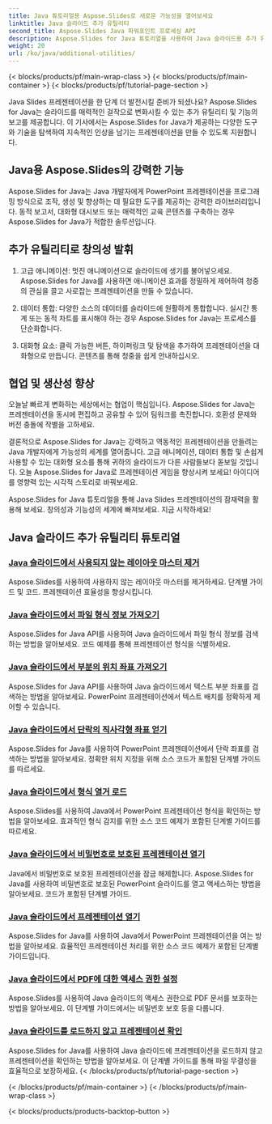 ```yaml
---
title: Java 튜토리얼용 Aspose.Slides로 새로운 가능성을 열어보세요
linktitle: Java 슬라이드 추가 유틸리티
second_title: Aspose.Slides Java 파워포인트 프로세싱 API
description: Aspose.Slides for Java 튜토리얼을 사용하여 Java 슬라이드용 추가 유틸리티를 알아보세요. 강력한 기능으로 프레젠테이션을 향상시키세요. 지금 탐험해보세요!
weight: 20
url: /ko/java/additional-utilities/
---
```


{< blocks/products/pf/main-wrap-class >}
{< blocks/products/pf/main-container >}
{< blocks/products/pf/tutorial-page-section >}

Java Slides 프레젠테이션을 한 단계 더 발전시킬 준비가 되셨나요? Aspose.Slides for Java는 슬라이드를 매력적인 걸작으로 변화시킬 수 있는 추가 유틸리티 및 기능의 보고를 제공합니다. 이 기사에서는 Aspose.Slides for Java가 제공하는 다양한 도구와 기술을 탐색하여 지속적인 인상을 남기는 프레젠테이션을 만들 수 있도록 지원합니다.

## Java용 Aspose.Slides의 강력한 기능

Aspose.Slides for Java는 Java 개발자에게 PowerPoint 프레젠테이션을 프로그래밍 방식으로 조작, 생성 및 향상하는 데 필요한 도구를 제공하는 강력한 라이브러리입니다. 동적 보고서, 대화형 대시보드 또는 매력적인 교육 콘텐츠를 구축하는 경우 Aspose.Slides for Java가 적합한 솔루션입니다.

## 추가 유틸리티로 창의성 발휘

1. 고급 애니메이션: 멋진 애니메이션으로 슬라이드에 생기를 불어넣으세요. Aspose.Slides for Java를 사용하면 애니메이션 효과를 정밀하게 제어하여 청중의 관심을 끌고 사로잡는 프레젠테이션을 만들 수 있습니다.

2. 데이터 통합: 다양한 소스의 데이터를 슬라이드에 원활하게 통합합니다. 실시간 통계 또는 동적 차트를 표시해야 하는 경우 Aspose.Slides for Java는 프로세스를 단순화합니다.

3. 대화형 요소: 클릭 가능한 버튼, 하이퍼링크 및 탐색을 추가하여 프레젠테이션을 대화형으로 만듭니다. 콘텐츠를 통해 청중을 쉽게 안내하십시오.

## 협업 및 생산성 향상

오늘날 빠르게 변화하는 세상에서는 협업이 핵심입니다. Aspose.Slides for Java는 프레젠테이션을 동시에 편집하고 공유할 수 있어 팀워크를 촉진합니다. 호환성 문제와 버전 충돌에 작별을 고하세요.

결론적으로 Aspose.Slides for Java는 강력하고 역동적인 프레젠테이션을 만들려는 Java 개발자에게 가능성의 세계를 열어줍니다. 고급 애니메이션, 데이터 통합 및 손쉽게 사용할 수 있는 대화형 요소를 통해 귀하의 슬라이드가 다른 사람들보다 돋보일 것입니다. 오늘 Aspose.Slides for Java로 프레젠테이션 게임을 향상시켜 보세요! 아이디어를 영향력 있는 시각적 스토리로 바꿔보세요.

Aspose.Slides for Java 튜토리얼을 통해 Java Slides 프레젠테이션의 잠재력을 활용해 보세요. 창의성과 기능성의 세계에 빠져보세요. 지금 시작하세요!

## Java 슬라이드 추가 유틸리티 튜토리얼
### [Java 슬라이드에서 사용되지 않는 레이아웃 마스터 제거](./remove-unused-layout-master-in-java-slides/)
Aspose.Slides를 사용하여 사용하지 않는 레이아웃 마스터를 제거하세요. 단계별 가이드 및 코드. 프레젠테이션 효율성을 향상시킵니다.
### [Java 슬라이드에서 파일 형식 정보 가져오기](./get-file-format-information-in-java-slides/)
Aspose.Slides for Java API를 사용하여 Java 슬라이드에서 파일 형식 정보를 검색하는 방법을 알아보세요. 코드 예제를 통해 프레젠테이션 형식을 식별하세요.
### [Java 슬라이드에서 부분의 위치 좌표 가져오기](./get-position-coordinates-of-portion-in-java-slides/)
Aspose.Slides for Java API를 사용하여 Java 슬라이드에서 텍스트 부분 좌표를 검색하는 방법을 알아보세요. PowerPoint 프레젠테이션에서 텍스트 배치를 정확하게 제어할 수 있습니다.
### [Java 슬라이드에서 단락의 직사각형 좌표 얻기](./get-rectangular-coordinates-of-paragraph-in-java-slides/)
Aspose.Slides for Java를 사용하여 PowerPoint 프레젠테이션에서 단락 좌표를 검색하는 방법을 알아보세요. 정확한 위치 지정을 위해 소스 코드가 포함된 단계별 가이드를 따르세요.
### [Java 슬라이드에서 형식 열거 로드](./load-format-enumeration-in-java-slides/)
Aspose.Slides를 사용하여 Java에서 PowerPoint 프레젠테이션 형식을 확인하는 방법을 알아보세요. 효과적인 형식 감지를 위한 소스 코드 예제가 포함된 단계별 가이드를 따르세요.
### [Java 슬라이드에서 비밀번호로 보호된 프레젠테이션 열기](./open-password-protected-presentation-in-java-slides/)
Java에서 비밀번호로 보호된 프레젠테이션을 잠금 해제합니다. Aspose.Slides for Java를 사용하여 비밀번호로 보호된 PowerPoint 슬라이드를 열고 액세스하는 방법을 알아보세요. 코드가 포함된 단계별 가이드.
### [Java 슬라이드에서 프레젠테이션 열기](./open-presentation-in-java-slides/)
Aspose.Slides for Java를 사용하여 Java에서 PowerPoint 프레젠테이션을 여는 방법을 알아보세요. 효율적인 프레젠테이션 처리를 위한 소스 코드 예제가 포함된 단계별 가이드입니다.
### [Java 슬라이드에서 PDF에 대한 액세스 권한 설정](./set-access-permissions-to-pdf-in-java-slides/)
Aspose.Slides를 사용하여 Java 슬라이드의 액세스 권한으로 PDF 문서를 보호하는 방법을 알아보세요. 이 단계별 가이드에서는 비밀번호 보호 등을 다룹니다.
### [Java 슬라이드를 로드하지 않고 프레젠테이션 확인](./verify-presentation-without-loading-in-java-slides/)
Aspose.Slides for Java를 사용하여 Java 슬라이드에 프레젠테이션을 로드하지 않고 프레젠테이션을 확인하는 방법을 알아보세요. 이 단계별 가이드를 통해 파일 무결성을 효율적으로 보장하세요.
{< /blocks/products/pf/tutorial-page-section >}

{< /blocks/products/pf/main-container >}
{< /blocks/products/pf/main-wrap-class >}

{< blocks/products/products-backtop-button >}
